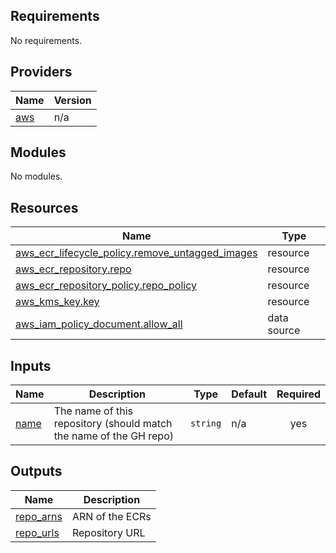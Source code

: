 <!-- BEGIN_TF_DOCS -->
## Requirements

No requirements.

## Providers

| Name | Version |
|------|---------|
| <a name="provider_aws"></a> [aws](#provider\_aws) | n/a |

## Modules

No modules.

## Resources

| Name | Type |
|------|------|
| [aws_ecr_lifecycle_policy.remove_untagged_images](https://registry.terraform.io/providers/hashicorp/aws/latest/docs/resources/ecr_lifecycle_policy) | resource |
| [aws_ecr_repository.repo](https://registry.terraform.io/providers/hashicorp/aws/latest/docs/resources/ecr_repository) | resource |
| [aws_ecr_repository_policy.repo_policy](https://registry.terraform.io/providers/hashicorp/aws/latest/docs/resources/ecr_repository_policy) | resource |
| [aws_kms_key.key](https://registry.terraform.io/providers/hashicorp/aws/latest/docs/resources/kms_key) | resource |
| [aws_iam_policy_document.allow_all](https://registry.terraform.io/providers/hashicorp/aws/latest/docs/data-sources/iam_policy_document) | data source |

## Inputs

| Name | Description | Type | Default | Required |
|------|-------------|------|---------|:--------:|
| <a name="input_name"></a> [name](#input\_name) | The name of this repository (should match the name of the GH repo) | `string` | n/a | yes |

## Outputs

| Name | Description |
|------|-------------|
| <a name="output_repo_arns"></a> [repo\_arns](#output\_repo\_arns) | ARN of the ECRs |
| <a name="output_repo_urls"></a> [repo\_urls](#output\_repo\_urls) | Repository URL |
<!-- END_TF_DOCS -->